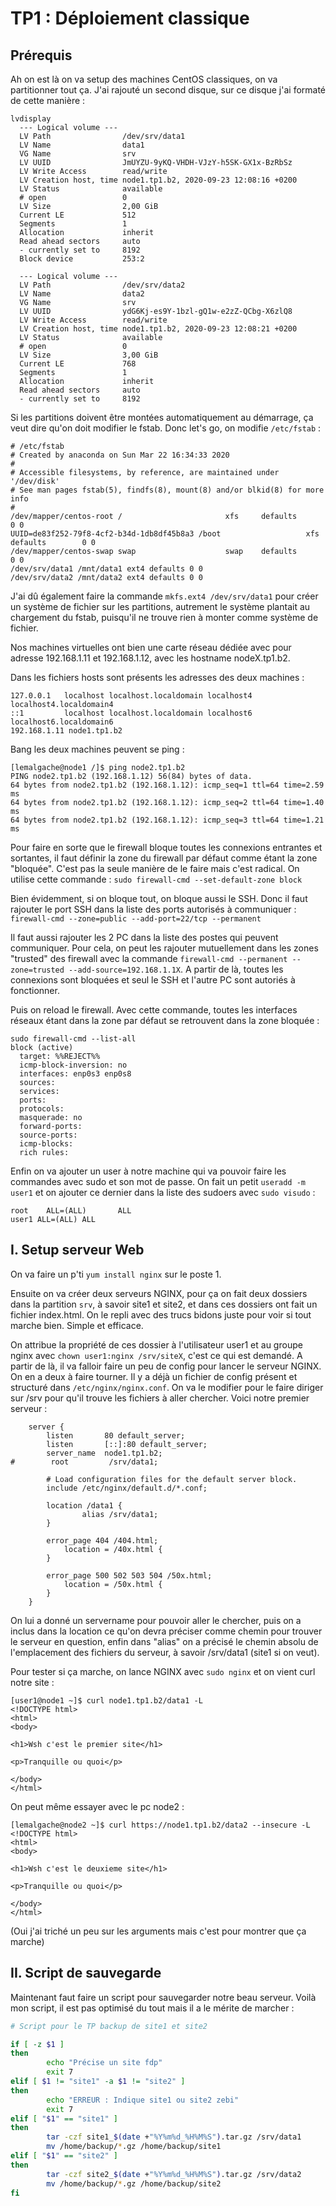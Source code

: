 # TP1 : Déploiement classique

## Prérequis

Ah on est là on va setup des machines CentOS classiques, on va partitionner tout ça. J'ai rajouté un second disque, sur ce disque j'ai formaté de cette manière : 
```
lvdisplay
  --- Logical volume ---
  LV Path                /dev/srv/data1
  LV Name                data1
  VG Name                srv
  LV UUID                JmUYZU-9yKQ-VHDH-VJzY-h5SK-GX1x-BzRbSz
  LV Write Access        read/write
  LV Creation host, time node1.tp1.b2, 2020-09-23 12:08:16 +0200
  LV Status              available
  # open                 0
  LV Size                2,00 GiB
  Current LE             512
  Segments               1
  Allocation             inherit
  Read ahead sectors     auto
  - currently set to     8192
  Block device           253:2
   
  --- Logical volume ---
  LV Path                /dev/srv/data2
  LV Name                data2
  VG Name                srv
  LV UUID                ydG6Kj-es9Y-1bzl-gQ1w-e2zZ-QCbg-X6zlQ8
  LV Write Access        read/write
  LV Creation host, time node1.tp1.b2, 2020-09-23 12:08:21 +0200
  LV Status              available
  # open                 0
  LV Size                3,00 GiB
  Current LE             768
  Segments               1
  Allocation             inherit
  Read ahead sectors     auto
  - currently set to     8192
  ```

Si les partitions doivent être montées automatiquement au démarrage, ça veut dire qu'on doit modifier le fstab. Donc let's go, on modifie `/etc/fstab` : 

```
# /etc/fstab
# Created by anaconda on Sun Mar 22 16:34:33 2020
#
# Accessible filesystems, by reference, are maintained under '/dev/disk'
# See man pages fstab(5), findfs(8), mount(8) and/or blkid(8) for more info
#
/dev/mapper/centos-root /                       xfs     defaults        0 0
UUID=de83f252-79f8-4cf2-b34d-1db8df45b8a3 /boot                   xfs     defaults        0 0
/dev/mapper/centos-swap swap                    swap    defaults        0 0
/dev/srv/data1 /mnt/data1 ext4 defaults 0 0
/dev/srv/data2 /mnt/data2 ext4 defaults 0 0
```

J'ai dû également faire la commande `mkfs.ext4 /dev/srv/data1` pour créer un système de fichier sur les partitions, autrement le système plantait au chargement du fstab, puisqu'il ne trouve rien à monter comme système de fichier.

Nos machines virtuelles ont bien une carte réseau dédiée avec pour adresse 192.168.1.11 et 192.168.1.12, avec les hostname nodeX.tp1.b2.

Dans les fichiers hosts sont présents les adresses des deux machines :
```
127.0.0.1   localhost localhost.localdomain localhost4 localhost4.localdomain4
::1         localhost localhost.localdomain localhost6 localhost6.localdomain6
192.168.1.11 node1.tp1.b2
```

Bang les deux machines peuvent se ping : 

```
[lemalgache@node1 /]$ ping node2.tp1.b2
PING node2.tp1.b2 (192.168.1.12) 56(84) bytes of data.
64 bytes from node2.tp1.b2 (192.168.1.12): icmp_seq=1 ttl=64 time=2.59 ms
64 bytes from node2.tp1.b2 (192.168.1.12): icmp_seq=2 ttl=64 time=1.40 ms
64 bytes from node2.tp1.b2 (192.168.1.12): icmp_seq=3 ttl=64 time=1.21 ms
```

Pour faire en sorte que le firewall bloque toutes les connexions entrantes et sortantes, il faut définir la zone du firewall par défaut comme étant la zone "bloquée". C'est pas la seule manière de le faire mais c'est radical. On utilise cette commande : 
``sudo firewall-cmd --set-default-zone block``

Bien évidemment, si on bloque tout, on bloque aussi le SSH. Donc il faut rajouter le port SSH dans la liste des ports autorisés à communiquer : 
`firewall-cmd --zone=public --add-port=22/tcp --permanent`

Il faut aussi rajouter les 2 PC dans la liste des postes qui peuvent communiquer. Pour cela, on peut les rajouter mutuellement dans les zones "trusted" des firewall avec la commande `firewall-cmd --permanent --zone=trusted --add-source=192.168.1.1X`. A partir de là, toutes les connexions sont bloquées et seul le SSH et l'autre PC sont autoriés à fonctionner.

Puis on reload le firewall. 
Avec cette commande, toutes les interfaces réseaux étant dans la zone par défaut se retrouvent dans la zone bloquée : 
```
sudo firewall-cmd --list-all
block (active)
  target: %%REJECT%%
  icmp-block-inversion: no
  interfaces: enp0s3 enp0s8
  sources: 
  services: 
  ports: 
  protocols: 
  masquerade: no
  forward-ports: 
  source-ports: 
  icmp-blocks: 
  rich rules: 

```

Enfin on va ajouter un user à notre machine qui va pouvoir faire les commandes avec sudo et son mot de passe. On fait un petit `useradd -m user1` et on ajouter ce dernier dans la liste des sudoers avec `sudo visudo` : 
```
root    ALL=(ALL)       ALL
user1 ALL=(ALL) ALL
```

## I. Setup serveur Web

On va faire un p'ti `yum install nginx` sur le poste 1.

Ensuite on va créer deux serveurs NGINX, pour ça on fait deux dossiers dans la partition `srv`, à savoir site1 et site2, et dans ces dossiers ont fait un fichier index.html. On le repli avec des trucs bidons juste pour voir si tout marche bien. Simple et efficace.

On attribue la propriété de ces dossier à l'utilisateur user1 et au groupe nginx avec `chown user1:nginx /srv/siteX`, c'est ce qui est demandé. A partir de là, il va falloir faire un peu de config pour lancer le serveur NGINX. On en a deux à faire tourner. Il y a déjà un fichier de config présent et structuré dans `/etc/nginx/nginx.conf`. On va le modifier pour le faire diriger sur /srv pour qu'il trouve les fichiers à aller chercher. Voici notre premier serveur : 
```
    server {
        listen       80 default_server;
        listen       [::]:80 default_server;
        server_name  node1.tp1.b2;
#        root         /srv/data1;

        # Load configuration files for the default server block.
        include /etc/nginx/default.d/*.conf;

        location /data1 {
                alias /srv/data1;
        }

        error_page 404 /404.html;
            location = /40x.html {
        }

        error_page 500 502 503 504 /50x.html;
            location = /50x.html {
        }
    }
```
On lui a donné un servername pour pouvoir aller le chercher, puis on a inclus dans la location ce qu'on devra préciser comme chemin pour trouver le serveur en question, enfin dans "alias" on a précisé le chemin absolu de l'emplacement des fichiers du serveur, à savoir /srv/data1 (site1 si on veut).

Pour tester si ça marche, on lance NGINX avec `sudo nginx` et on vient curl notre site : 
```
[user1@node1 ~]$ curl node1.tp1.b2/data1 -L
<!DOCTYPE html>
<html>
<body>

<h1>Wsh c'est le premier site</h1>

<p>Tranquille ou quoi</p>

</body>
</html>
```

On peut même essayer avec le pc node2 : 
```
[lemalgache@node2 ~]$ curl https://node1.tp1.b2/data2 --insecure -L
<!DOCTYPE html>
<html>
<body>

<h1>Wsh c'est le deuxieme site</h1>

<p>Tranquille ou quoi</p>

</body>
</html>
```

(Oui j'ai triché un peu sur les arguments mais c'est pour montrer que ça marche)

## II. Script de sauvegarde

Maintenant faut faire un script pour sauvegarder notre beau serveur. Voilà mon script, il est pas optimisé du tout mais il a le mérite de marcher : 
```bash
# Script pour le TP backup de site1 et site2

if [ -z $1 ]
then
        echo "Précise un site fdp"
        exit 7
elif [ $1 != "site1" -a $1 != "site2" ]
then
        echo "ERREUR : Indique site1 ou site2 zebi"
        exit 7
elif [ "$1" == "site1" ] 
then
        tar -czf site1_$(date +"%Y%m%d_%H%M%S").tar.gz /srv/data1
        mv /home/backup/*.gz /home/backup/site1
elif [ "$1" == "site2" ]
then
        tar -czf site2_$(date +"%Y%m%d_%H%M%S").tar.gz /srv/data2
        mv /home/backup/*.gz /home/backup/site2
fi
```

